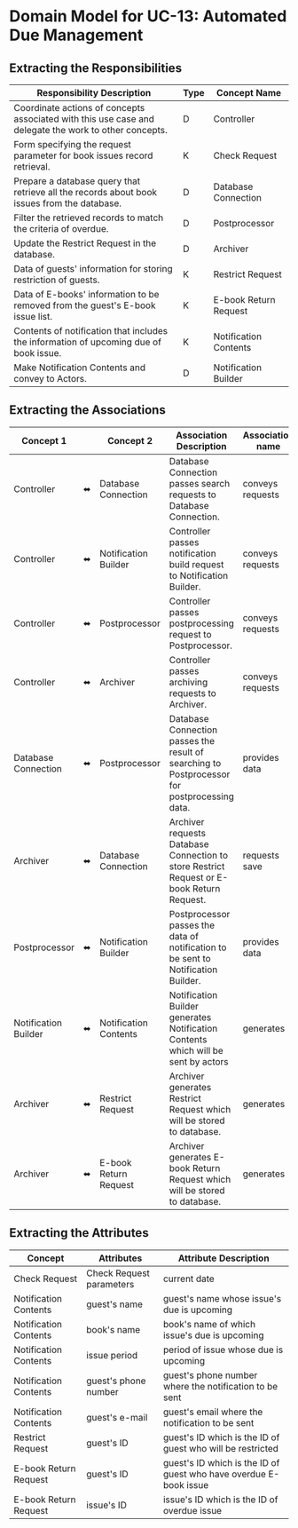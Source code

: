 # Domain Model for UC-13: Automated Due Management

## Extracting the Responsibilities

| Responsibility Description                                                                            | Type | Concept Name          |
| ----------------------------------------------------------------------------------------------------- | ---- | --------------------- |
| Coordinate actions of concepts associated with this use case and delegate the work to other concepts. | D    | Controller            |
| Form specifying the request parameter for book issues record retrieval.                               | K    | Check Request         |
| Prepare a database query that retrieve all the records about book issues from the database.           | D    | Database Connection   |
| Filter the retrieved records to match the criteria of overdue.                                        | D    | Postprocessor         |
| Update the Restrict Request in the database.                                                          | D    | Archiver              |
| Data of guests' information for storing restriction of guests.                                        | K    | Restrict Request      |
| Data of E-books' information to be removed from the guest's E-book issue list.                        | K    | E-book Return Request |
| Contents of notification that includes the information of upcoming due of book issue.                 | K    | Notification Contents |
| Make Notification Contents and convey to Actors.                                                      | D    | Notification Builder  |

## Extracting the Associations

| Concept 1            |     | Concept 2             | Association Description                                                                      | Association name |
| -------------------- | --- | --------------------- | -------------------------------------------------------------------------------------------- | ---------------- |
| Controller           | ⬌   | Database Connection   | Database Connection passes search requests to Database Connection.                           | conveys requests |
| Controller           | ⬌   | Notification Builder  | Controller passes notification build request to Notification Builder.                        | conveys requests |
| Controller           | ⬌   | Postprocessor         | Controller passes postprocessing request to Postprocessor.                                   | conveys requests |
| Controller           | ⬌   | Archiver              | Controller passes archiving requests to Archiver.                                            | conveys requests |
| Database Connection  | ⬌   | Postprocessor         | Database Connection passes the result of searching to Postprocessor for postprocessing data. | provides data    |
| Archiver             | ⬌   | Database Connection   | Archiver requests Database Connection to store Restrict Request or E-book Return Request.    | requests save    |
| Postprocessor        | ⬌   | Notification Builder  | Postprocessor passes the data of notification to be sent to Notification Builder.            | provides data    |
| Notification Builder | ⬌   | Notification Contents | Notification Builder generates Notification Contents which will be sent by actors            | generates        |
| Archiver             | ⬌   | Restrict Request      | Archiver generates Restrict Request which will be stored to database.                        | generates        |
| Archiver             | ⬌   | E-book Return Request | Archiver generates E-book Return Request which will be stored to database.                   | generates        |

## Extracting the Attributes

| Concept               | Attributes               | Attribute Description                                             |
| --------------------- | ------------------------ | ----------------------------------------------------------------- |
| Check Request         | Check Request parameters | current date                                                      |
| Notification Contents | guest's name             | guest's name whose issue's due is upcoming                        |
| Notification Contents | book's name              | book's name of which issue's due is upcoming                      |
| Notification Contents | issue period             | period of issue whose due is upcoming                             |
| Notification Contents | guest's phone number     | guest's phone number where the notification to be sent            |
| Notification Contents | guest's e-mail           | guest's email where the notification to be sent                   |
| Restrict Request      | guest's ID               | guest's ID which is the ID of guest who will be restricted        |
| E-book Return Request | guest's ID               | guest's ID which is the ID of guest who have overdue E-book issue |
| E-book Return Request | issue's ID               | issue's ID which is the ID of overdue issue                       |

